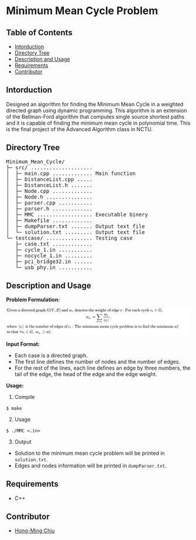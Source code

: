 # Minimum Mean Cycle Problem

## Table of Contents
- [Intorduction](#intorduction)
- [Directory Tree](#directory-tree)
- [Description and Usage](#description-and-usage)
- [Requirements](#requirements)
- [Contributor](#contributor)

## Intorduction
Designed an algorithm for finding the Minimum Mean Cycle in a weighted directed graph using dynamic programming. This algorithm is an extension of the Bellman-Ford algorithm that computes single source shortest paths and it is capable of finding the minimum mean cycle in polynomial time. This is the final project of the Advanced Algorithm class in NCTU.

## Directory Tree
<pre>
Minimum_Mean_Cycle/
├─ src/ .................... 
│  ├─ main.cpp ............. Main function
│  ├─ DistanceList.cpp ..... 
│  ├─ DistanceList.h ....... 
│  ├─ Node.cpp ............. 
│  ├─ Node.h ............... 
│  ├─ parser.cpp ........... 
│  ├─ parser.h ............. 
│  ├─ MMC .................. Executable binery
│  ├─ Makefile ............. 
│  ├─ dumpParser.txt ....... Output text file
│  └─ solution.txt ......... Output text file
└─ testcase/ ............... Testing case
   ├─ case.txt ............. 
   ├─ cycle_1.in ........... 
   ├─ nocycle_1.in ......... 
   ├─ pci_bridge32.in ...... 
   └─ usb_phy.in ........... 
</pre>

## Description and Usage
**Problem Formulation:**
<!-- $$
\begin{aligned} 
    &\text{Given a directed graph}\ G(V,E)\ \text{and}\ w_e\ \text{denotes the weight of edge}\ e\ \text{. For each cycle}\ c_i \in G, \\
    &\qquad\qquad\qquad\qquad\qquad\qquad\qquad\qquad\qquad\qquad 
     w_{c_i}=\sum_{e\in c_i} \frac{w_e}{\left|c_i\right|},   \qquad\qquad\qquad\qquad\qquad\qquad\qquad\qquad\qquad\qquad \\
    &\text{where}\ \left|c_i\right|\ \text{is the number of edges of}\ c_i\ \text{. The minimum mean cycle problem is to find the minimum}\ w_c^* \\
    &\text{so that}\ \forall c_i \in G,\ w_{c_i}\geq w_c^*.
\end{aligned}
$$  -->

<img src="problem_formulation.svg"/>

**Input Format:**
- Each case is a directed graph.
- The first line defines the number of nodes and the number of edges.
- For the rest of the lines, each line defines an edge by three numbers, the tail of the edge, the head of the edge and the edge weight.

**Usage:**

1. Compile
```
$ make
```
2. Usage
```
$ ./MMC <.in>
```
3. Output
- Solution to the minimum mean cycle problem will be printed in `solution.txt`.
- Edges and nodes information will be printed in `dumpParser.txt`.

## Requirements
- C++

## Contributor
- [Hong-Ming Chiu](https://hong-ming.github.io/)